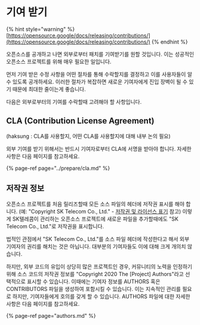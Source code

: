 # 기여 받기

{% hint style="warning" %}
[https://opensource.google/docs/releasing/contributions/](https://opensource.google/docs/releasing/contributions/)
{% endhint %}

오픈소스를 공개하고 나면 외부로부터 패치를 기여받기를 원할 것입니다. 이는 성공적인 오픈소스 프로젝트를 위해 매우 필요한 일입니다. 

먼저 기여 받은 수정 사항을 어떤 절차를 통해 수락할지를 결정하고 이를 사용자들이 알 수 있도록 공개하세요. 이러한 절차가 복잡하면 새로운 기여자에게 진입 장벽이 될 수 있기 때문에 최대한 줄이는게 좋습니다. 

다음은 외부로부터의 기여를 수락할때 고려해야 할 사항입니다. 

## CLA \(Contribution License Agreement\)

\(haksung : CLA를 사용할지, 어떤 CLA를 사용할지에 대해 내부 논의 필요\)

외부 기여를 받기 위해서는 반드시 기여자로부터 CLA에 서명을 받아야 합니다. 자세한 사항은 다음 페이지를 참고하세요. 

{% page-ref page="../prepare/cla.md" %}

## 저작권 정보

오픈소스 프로젝트를 처음 릴리즈할때 모든 소스 파일의 헤더에 저작권 표시를 해야 합니다. \(예: "Copyright SK Telecom Co., Ltd." - [저작권 및 라이선스 표기](https://opensource-skt.gitbook.io/guide/creating/creating/release/prepare/mark) 참고\) 이렇게 SK텔레콤이 관리하는 오픈소스 프로젝트에 새로운 파일을 추가할때에도 "SK Telecom Co., Ltd."로 저작권을 표시합니다. 

법적인 관점에서 "SK Telecom Co., Ltd."를 소스 파일 헤더에 작성한다고 해서 외부 기여자의 권리를 해치는 것은 아닙니다. 대부분의 기여자들도 이에 대해 크게 개의치 않습니다. 

하지만, 외부 코드의 유입이 상당히 많은 프로젝트인 경우, 커뮤니티의 노력을 인정하기 위해 소스 코드의 저작권 정보를 "Copyright 2020 The \[Project\] Authors"라고 선택적으로 표시할 수 있습니다. 이때에는 기여자 정보를 AUTHORS 혹은 CONTRIBUTORS 파일을 생성하여 포함시킬 수 있습니다. 이는 지속적인 관리를 필요로 하지만, 기여자들에게 호의를 갖게 할 수 있습니다. AUTHORS 파일에 대한 자세한 사항은 다음 페이지를 참고하세요. 

{% page-ref page="authors.md" %}



